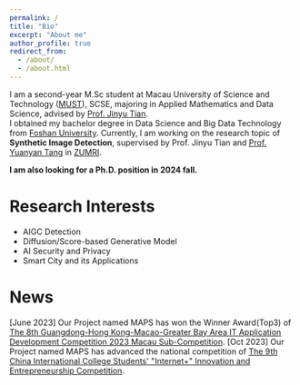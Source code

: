 ```yaml
---
permalink: /
title: "Bio"
excerpt: "About me"
author_profile: true
redirect_from: 
  - /about/
  - /about.html
---
```


 I am a second-year M.Sc student at Macau University of Science and Technology ([MUST](https://www.must.edu.mo)), SCSE, majoring in Applied Mathematics and Data Science, advised by [Prof. Jinyu Tian](https://www.must.edu.mo/scse/staff/tianjinyu). <br>
 I obtained my bachelor degree in Data Science and Big Data Technology from [Foshan University](https://www.fosu.edu.cn). Currently, I am working on the research topic of **Synthetic Image Detection**, supervised by Prof. Jinyu Tian and [Prof. Yuanyan Tang](https://www.fst.um.edu.mo/personal/yytang/) in [ZUMRI](http://www.zumri.cn). 
 
 **I am also looking for a Ph.D. position in 2024 fall.**

Research Interests
======
- AIGC Detection
- Diffusion/Score-based Generative Model
- AI Security and Privacy
- Smart City and its Applications

News
======
\[June 2023\] Our Project named MAPS has won the Winner Award(Top3) of [The 8th Guangdong-Hong Kong-Macao-Greater Bay Area IT Application Development Competition 2023 Macau Sub-Competition](https://www.aidit.org/registration/732).
\[Oct 2023\] Our Project named MAPS has advanced the national competition of [The 9th China International College Students' "Internet+" Innovation and Entrepreneurship Competition](https://cy.ncss.cn/en/). 
